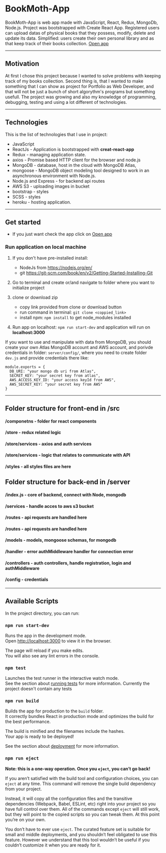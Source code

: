 # BookMoth-App
BookMoth-App is web app made with JavaScript, React, Redux, MongoDb, Node.js. Project was bootstrapped with Create React App. Registered users can upload datas of physical books that they possess, modify, delete and update its data. Simplified: users create their own personal library and as that keep track of their books collection. [Open app](https://bookmoth-react.herokuapp.com/)

___

## Motivation
At first I chose this project because I wanted to solve problems with keeping track of my books collection. Second thing is, that I wanted to make something that I can show as project for Portfolio as Web Developer, and that  will not be just a bunch of short algorythm's programs but something usefull. The project was growing and also my knowledge of programming, debugging, testing and using a lot different of technologies.

___

## Technologies
This is the list of technologies that I use in project:

* JavaScript
* ReactJs - Application is bootstrapped with **creat-react-app**
* Redux - managing application state.
* axios - Promise based HTTP client for the browser and node.js
* MongoDB - database, host in the cloud with MongoDB Atlas,
* mongoose - MongoDB object modeling tool designed to work in an asynchronous environment with Node.js.
* Node.js and Express - for backend api routes
* AWS S3 - uploading images in bucket
* bootstrap - styles
* SCSS - styles
* heroku - hosting application.

___

## Get started

* If you just want check the app click on [Open app](https://bookmoth-react.herokuapp.com/)

### Run application on local machine

1. If you don't have pre-installed install:

      - NodeJs from https://nodejs.org/en/
      - git https://git-scm.com/book/en/v2/Getting-Started-Installing-Git

2. Go to terminal and create or/and navigate to folder where you want to initialize project<br />

3. clone or download zip

      - copy link provided from clone or download button
      - run command in terminal: `git clone <coppied_link>`
      - install npm: `npm install` to get node_modules installed<br />

4. Run app on localhost: `npm run start-dev` and application will run on **localhost:3000**<br />

If you want to use and manipulate with data from MongoDB, you should create your own Atlas MongoDB account and AWS account, and porivde credentials in folder: `server/config/`, where you need to create folder `dev.js` and provide credentials there like:

```
module.exports = {
  DB_URI: "your mongo db uri from Atlas",
  SECRET_KEY: "your secret key from atlas",
  AWS_ACCESS_KEY_ID: "your access keyId from AWS",
  AWS_SECRET_KEY: "your secret key from AWS"
}
```
---
## Folder structure for front-end in /src

#### /componetns - folder for react components
#### /store - redux related logic
#### /store/services - axios and auth services
#### /store/services - logic that relates to communicate with API
#### /styles - all styles files are here <br />


## Folder structure for back-end in /server
#### /index.js - core of backend, connect with Node, mongodb
#### /services - handle acces to aws s3 bucket
#### /routes - api requests are handled here
#### /routes - api requests are handled here
#### /models - models, mongoose schemas, for mongodb
#### /handler - error authMiddleware handler for connection error
#### /controllers - auth controllers, handle registration, login and authMiddleware
#### /config - credentials
---
## Available Scripts

In the project directory, you can run:

### `npm run start-dev`

Runs the app in the development mode.<br />
Open [http://localhost:3000](http://localhost:3000) to view it in the browser.

The page will reload if you make edits.<br />
You will also see any lint errors in the console.

### `npm test`

Launches the test runner in the interactive watch mode.<br />
See the section about [running tests](https://facebook.github.io/create-react-app/docs/running-tests) for more information. Currently the project doesn't contain any tests

### `npm run build`

Builds the app for production to the `build` folder.<br />
It correctly bundles React in production mode and optimizes the build for the best performance.

The build is minified and the filenames include the hashes.<br />
Your app is ready to be deployed!

See the section about [deployment](https://facebook.github.io/create-react-app/docs/deployment) for more information.

### `npm run eject`

**Note: this is a one-way operation. Once you `eject`, you can’t go back!**

If you aren’t satisfied with the build tool and configuration choices, you can `eject` at any time. This command will remove the single build dependency from your project.

Instead, it will copy all the configuration files and the transitive dependencies (Webpack, Babel, ESLint, etc) right into your project so you have full control over them. All of the commands except `eject` will still work, but they will point to the copied scripts so you can tweak them. At this point you’re on your own.

You don’t have to ever use `eject`. The curated feature set is suitable for small and middle deployments, and you shouldn’t feel obligated to use this feature. However we understand that this tool wouldn’t be useful if you couldn’t customize it when you are ready for it.
